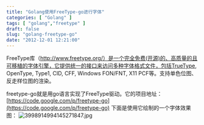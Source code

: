 ```yaml
---
title: "Golang使用FreeType-go进行字体"
categories: [ "Golang" ]
tags: [ "golang","freetype" ]
draft: false
slug: "golang-freetype-go"
date: "2012-12-01 12:21:00"
---
```


FreeType库（http://www.freetype.org/）是一个完全免费(开源)的、高质量的且可移植的字体引擎，它提供统一的接口来访问多种字体格式文件，包括TrueType, OpenType, Type1, CID, CFF, Windows FON/FNT, X11 PCF等。支持单色位图、反走样位图的渲染。


<!--more-->

freetype-go就是用go语言实现了FreeType驱动。它的项目地址： [https://code.google.com/p/freetype-go](https://code.google.com/p/freetype-go)
下面是使用它绘制的一个字体效果图：
![3998914994145271847.jpg][1]


  [1]: https://imgs.gnux.cn/usr/uploads/2014/11/3945569336.jpg